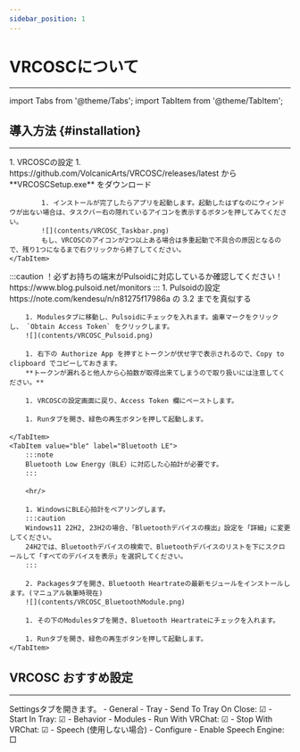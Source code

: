 ```yaml
---
sidebar_position: 1
---
```


# VRCOSCについて
---

import Tabs from '@theme/Tabs';
import TabItem from '@theme/TabItem';

## 導入方法 {#installation}
---

<Tabs>
    <TabItem value="common" label="共通">
        1. VRCOSCの設定
            1. https://github.com/VolcanicArts/VRCOSC/releases/latest  
            から **VRCOSCSetup.exe** をダウンロード

            1. インストールが完了したらアプリを起動します。起動したはずなのにウィンドウが出ない場合は、タスクバー右の隠れているアイコンを表示するボタンを押してみてください。  
            ![](contents/VRCOSC_Taskbar.png)  
            もし、VRCOSCのアイコンが2つ以上ある場合は多重起動で不具合の原因となるので、残り1つになるまで右クリックから終了してください。
    </TabItem>
</Tabs>

<Tabs>
    <TabItem value="pulsoid" label="Pulsoid">
        :::caution
        ！必ずお持ちの端末がPulsoidに対応しているか確認してください！  
        https://www.blog.pulsoid.net/monitors
        :::
        1. Pulsoidの設定  
            https://note.com/kendesu/n/n81275f17986a の 3.2 までを真似する  
            
        1. Modulesタブに移動し、Pulsoidにチェックを入れます。歯車マークをクリックし、 `Obtain Access Token` をクリックします。
        ![](contents/VRCOSC_Pulsoid.png)

        1. 右下の Authorize App を押すとトークンが伏せ字で表示されるので、Copy to clipboard でコピーしておきます。  
        **トークンが漏れると他人から心拍数が取得出来てしまうので取り扱いには注意してください。**

        1. VRCOSCの設定画面に戻り、Access Token 欄にペーストします。

        1. Runタブを開き、緑色の再生ボタンを押して起動します。
    
    </TabItem>
    <TabItem value="ble" label="Bluetooth LE">
        :::note
        Bluetooth Low Energy（BLE）に対応した心拍計が必要です。
        :::
        
        <hr/>

        1. WindowsにBLE心拍計をペアリングします。  
        :::caution
        Windows11 22H2, 23H2の場合、「Bluetoothデバイスの検出」設定を「詳細」に変更してください。  
        24H2では、Bluetoothデバイスの検索で、Bluetoothデバイスのリストを下にスクロールして「すべてのデバイスを表示」を選択してください。
        :::

        2. Packagesタブを開き、Bluetooth Heartrateの最新モジュールをインストールします。(マニュアル執筆時現在)  
        ![](contents/VRCOSC_BluetoothModule.png)

        1. その下のModulesタブを開き、Bluetooth Heartrateにチェックを入れます。

        1. Runタブを開き、緑色の再生ボタンを押して起動します。
    </TabItem>
</Tabs>

## VRCOSC おすすめ設定
<hr/>
Settingsタブを開きます。
- General
  - Tray
    - Send To Tray On Close: ☑
    - Start In Tray: ☑
- Behavior
  - Modules
    - Run With VRChat: ☑
    - Stop With VRChat: ☑
- Speech (使用しない場合)
  - Configure
    - Enable Speech Engine: □
